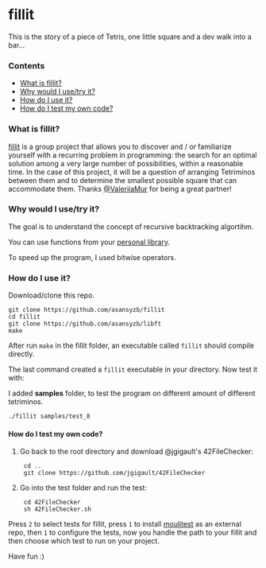 # fillit

This is the story of a piece of Tetris, one little square and a dev walk into a bar...

### Contents
* [What is fillit?](#what-is-fillit)
* [Why would I use/try it?](#why-would-i-usetry-it)
* [How do I use it?](#how-do-i-use-it)
* [How do I test my own code?](#how-do-i-test-my-own-code)

### What is fillit?

[fillit][1] is a group project that allows you to discover and / or familiarize yourself with a recurring problem in programming: the search for an optimal solution among a very large number of possibilities, within a reasonable time. In the case of this project, it will be a question of arranging Tetriminos between them and to determine the smallest possible square that can accommodate them. Thanks [@ValeriiaMur][18] for being a great partner!

### Why would I use/try it?

The goal is to understand the concept of recursive backtracking algortihm.

You can use functions from your [personal library][14].

To speed up the program, I used bitwise operators.

### How do I use it?

Download/clone this repo.

	git clone https://github.com/asansyzb/fillit
	cd fillit
	git clone https://github.com/asansyzb/libft
	make

After run `make` in the fillit folder, an executable called `fillit` should compile directly.

The last command created a `fillit` executable in your directory. Now test it with:

I added **samples** folder, to test the program on different amount of different tetriminos.

	./fillit samples/test_8

#### How do I test my own code?
		
1. Go back to the root directory and download @jgigault's 42FileChecker:

		cd ..
		git clone https://github.com/jgigault/42FileChecker
		
2. Go into the test folder and run the test:

		cd 42FileChecker
		sh 42FileChecker.sh

Press `2` to select tests for fillit, press `1` to install [moulitest][5] as an external repo, then `1` to configure the tests, now you handle the path to your fillit and then choose which test to run on your project.

Have fun :)

[1]: https://github.com/Aliba777/42-School-Projects/blob/master/fillit/fillit.en.pdf "fillit PDF"
[2]: http://42.us.org "42 USA"
[5]: https://github.com/yyang42/moulitest
[14]: https://github.com/Aliba777/42-School-Projects/tree/master/libft
[17]: https://github.com/jgigault/42FileChecker
[18]: https://github.com/ValeriiaMur
